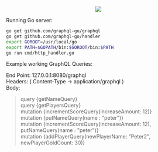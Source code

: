 <div style="text-align:center"><img src ="https://www.pcgamesn.com/wp-content/uploads/legacy/civilization-2.jpg" /></div>

Running Go server:

```bash
go get github.com/graphql-go/graphql
go get github.com/graphql-go/handler
export GOROOT=/usr/local/go
export PATH=$GOPATH/bin:$GOROOT/bin:$PATH
go run cmd/http_handler.go
```

Example working GraphQL Queries:

End Point: 127.0.0.1:8080/graphql  
Headers: ( Content-Type -> application/graphql )  
Body:   

> query {getNameQuery}    
> query {getPlayersQuery}   
> mutation {incrementScoreQuery(increaseAmount: 12)}  
> mutation {putNameQuery(name : "peter")}  
> mutation {incrementScoreQuery(increaseAmount: 12), putNameQuery(name : "peter")}    
> mutation {addPlayerQuery(newPlayerName: "Peter2", newPlayerGoldCount: 30)}    